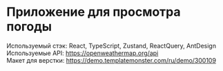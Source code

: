 # Приложение для просмотра погоды
Используемый стэк: React, TypeScript, Zustand, ReactQuery, AntDesign \
Используемые API: https://openweathermap.org/api \
Макет для верстки: https://demo.templatemonster.com/ru/demo/300109
